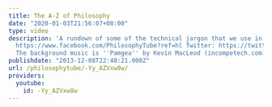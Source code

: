 ```yaml
---
title: The A-Z of Philosophy
date: "2020-01-03T21:56:07+08:00"
type: video
description: 'A rundown of some of the technical jargon that we use in episodes. Facebook:
  https://www.facebook.com/PhilosophyTube?ref=hl Twitter: https://twitter.com/PhilosophyTube
  The background music is ''Pamgea'' by Kevin MacLeod (incompetech.com)'
publishdate: "2013-12-08T22:40:21.000Z"
url: /philosophytube/-Yy_AZVxw8w/
providers:
  youtube:
    id: -Yy_AZVxw8w
---
```


